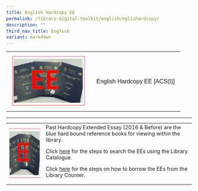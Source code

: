 ```yaml
---
title: English Hardcopy EE
permalink: /library-digital-toolkit/english/nglishardcopy/
description: ""
third_nav_title: English
variant: markdown
---
```

<table style="box-sizing: border-box; border-collapse: collapse; min-width: 500px; margin-top: 0px; color: rgb(0, 0, 0); font-family: Arial, sans-serif; font-size: 16px; font-style: normal; font-variant-ligatures: normal; font-variant-caps: normal; font-weight: 400; letter-spacing: normal; orphans: 2; text-align: start; text-transform: none; white-space: normal; widows: 2; word-spacing: 0px; -webkit-text-stroke-width: 0px; text-decoration-thickness: initial; text-decoration-style: initial; text-decoration-color: initial;"><tbody style="box-sizing: border-box; margin-top: 0px;"><tr style="box-sizing: border-box; margin-top: 0px;"><td style="box-sizing: border-box; border-collapse: collapse; padding: 10px 15px; line-height: 18px; margin-top: 0px;"><a style="box-sizing: border-box; background-color: transparent; font-size: 1em; font-family: Arial, sans-serif !important; outline-width: 0px; text-decoration: underline; margin-top: 0px;" href="https://schoolibrary.moe.edu.sg/anglochineseindependent/cgi-bin/spydus.exe/ENQ/WPAC/BIBENQ?QRY=SVL(EnglishL2017)&amp;NRECS=20"><img alt="" src="/images/Library%20Digital%20Toolkit/EE-300x207.png" class="alignnone wp-image-19045" loading="lazy" width="200" height="138"></a></td><td style="box-sizing: border-box; border-collapse: collapse; padding: 10px 15px; line-height: 18px;"><a style="box-sizing: border-box; background-color: transparent; font-size: 1em; font-family: Arial, sans-serif !important; text-decoration: none; margin-top: 0px;" href="https://schoolibrary.moe.edu.sg/anglochineseindependent/cgi-bin/spydus.exe/ENQ/WPAC/BIBENQ?QRY=SVL(EnglishL2017)&amp;NRECS=20">English Hardcopy EE [ACS(I)]</a></td></tr></tbody></table>

* * *

<table>
<tbody>
<tr>
<td><img height="138" width="200" alt="" src="/images/Library%20Digital%20Toolkit/EE-300x207.png"></td>
<td>Past Hardcopy Extended Essay (2016 &amp; Before) are the blue hard bound reference books for viewing within the library.
<p>Click&nbsp;<a href="/files/Library/Search_for_Hardbound_EEs.pdf">here</a>&nbsp;for the steps to search the EEs using the Library Catalogue.</p>
<p>Click&nbsp;<a href="/files/Library/Steps_to_borrow_Hardcopy_EEs_from_Library_Counter.pdf">here</a>&nbsp;for the steps on how to borrow the EEs from the Library Counter.</p>
</td>
</tr>
</tbody>
</table>